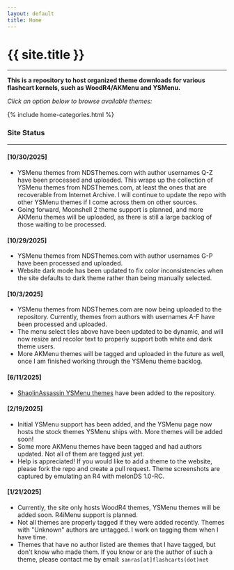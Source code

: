 ```yaml
---
layout: default
title: Home
---
```


# {{ site.title }}

---

**This is a repository to host organized theme downloads for various flashcart kernels, such as WoodR4/AKMenu and YSMenu.**

*Click an option below to browse available themes:*

{% include home-categories.html %}

### Site Status
---
#### [10/30/2025]

- YSMenu themes from NDSThemes.com with author usernames Q-Z have been processed and uploaded. This wraps up the collection of YSMenu themes from NDSThemes.com, at least the ones that are recoverable from Internet Archive. I will continue to update the repo with other YSMenu themes if I come across them on other sources.
- Going forward, Moonshell 2 theme support is planned, and more AKMenu themes will be uploaded, as there is still a large backlog of those waiting to be processed.

#### [10/29/2025]

- YSMenu themes from NDSThemes.com with author usernames G-P have been processed and uploaded.
- Website dark mode has been updated to fix color inconsistencies when the site defaults to dark theme rather than being manually selected.

#### [10/3/2025]

- YSMenu themes from NDSThemes.com are now being uploaded to the repository. Currently, themes from authors with usernames A-F have been processed and uploaded.
- The menu select tiles above have been updated to be dynamic, and will now resize and recolor text to properly support both white and dark theme users.
- More AKMenu themes will be tagged and uploaded in the future as well, once I am finished working through the YSMenu theme backlog.

#### [6/11/2025]

- [ShaolinAssassin YSMenu themes](https://www.deviantart.com/shaolinassassin/gallery/27116814/ysmenu-skins) have been added to the repository.

#### [2/19/2025]

- Initial YSMenu support has been added, and the YSMenu page now hosts the stock themes YSMenu ships with. More themes will be added soon!
- Some more AKMenu themes have been tagged and had authors updated. Not all of them are tagged just yet.
- Help is appreciated! If you would like to add a theme to the website, please fork the repo and create a pull request. Theme screenshots are captured by emulating an R4 with melonDS 1.0-RC.

#### [1/21/2025]

- Currently, the site only hosts WoodR4 themes, YSMenu themes will be added soon. R4iMenu support is planned.
- Not all themes are properly tagged if they were added recently. Themes with "Unknown" authors are untagged. I work on tagging them when I have time.
- Themes that have no author listed are themes that I have tagged, but don't know who made them. If you know or are the author of such a theme, please contact me by email: `sanras[at]flashcarts(dot)net`
